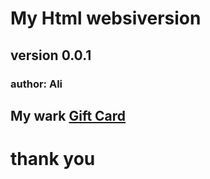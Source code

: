 # My Html websiversion
## version 0.0.1
### author: Ali
## My wark [Gift Card](https://alirezk1992.github.io/giftcard/)
# thank you
